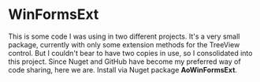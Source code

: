 # WinFormsExt

This is some code I was using in two different projects. It's a very small package, currently with only some extension methods for the TreeView control. But I couldn't bear to have two copies in use, so I consolidated into this project. Since Nuget and GitHub have become my preferred way of code sharing, here we are. Install via Nuget package **AoWinFormsExt**.
